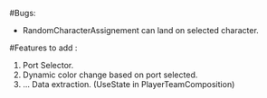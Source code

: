 #Bugs:

- RandomCharacterAssignement can land on selected character.

#Features to add :

1. Port Selector.
2. Dynamic color change based on port selected.
3. ... Data extraction. (UseState in PlayerTeamComposition)
